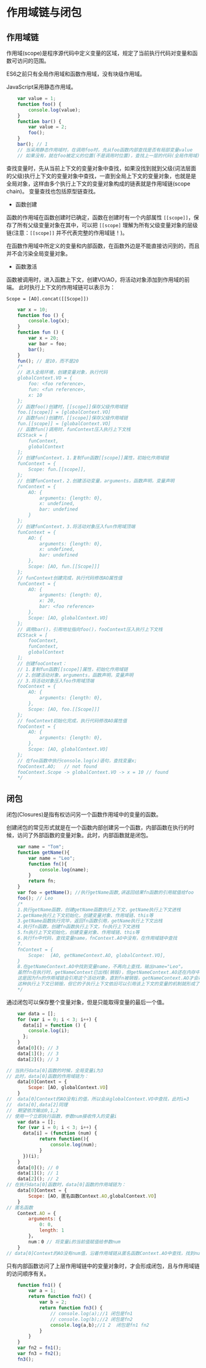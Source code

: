 # 作用域链与闭包

## 作用域链

作用域(scope)是程序源代码中定义变量的区域，规定了当前执行代码对变量和函数可访问的范围。

ES6之前只有全局作用域和函数作用域，没有块级作用域。

JavaScript采用静态作用域。

```js
    var value = 1;
    function foo() {
        console.log(value);
    }
    function bar() {
        var value = 2;
        foo();
    }
    bar(); // 1
    // 当采用静态作用域时，在调用foo时，先从foo函数内部查找是否有局部变量value
    // 如果没有，就在foo被定义的位置(不是调用时位置)，查找上一层的代码(全局作用域)
```

查找变量时，先从当前上下文的变量对象中查找，如果没找到就到父级(词法层面的父级)执行上下文的变量对象中查找，一直到全局上下文的变量对象，也就是是全局对象，这样由多个执行上下文的变量对象构成的链表就是作用域链(scope chain)。
变量查找也包括原型链查找。

+ 函数创建

函数的作用域在函数创建时已确定，函数在创建时有一个内部属性 `[[scope]]`，保存了所有父级变量对象在其中，可以把 `[[scope]` 理解为所有父级变量对象的层级链(注意：`[[scope]]` 并不代表完整的作用域链！)。

在函数作用域中所定义的变量和内部函数，在函数外边是不能直接访问到的，而且并不会污染全局变量对象。

+ 函数激活

函数被调用时，进入函数上下文，创建VO/AO，将活动对象添加到作用域的前端。
此时执行上下文的作用域链可以表示为：

  `Scope = [AO].concat([[Scope]])`

```js
    var x = 10;
    function foo () {
        console.log(x);
    }
    function fun () {
        var x = 20;
        var bar = foo;
        bar();
    }
    fun(); // 是10，而不是20
    /*
    // 进入全局环境，创建变量对象，执行代码
    globalContext.VO = {
        foo: <foo reference>,
        fun: <fun reference>,
        x: 10
    };
    // 函数foo()创建时，[[scope]]保存父级作用域链
    foo.[[scope]] = [globalContext.VO]
    // 函数fun()创建时，[[scope]]保存父级作用域链
    fun.[[scope]] = [globalContext.VO]
    // 函数fun()调用时，funContext压入执行上下文栈
    ECStack = [
        funContext,
        globalContext
    ];
    // 创建funContext，1.复制fun函数[[scope]]属性，初始化作用域链
    funContext = {
        Scope: fun.[[scope]],
    };
    // 创建funContext，2.创建活动变量，arguments，函数声明，变量声明
    funContext = {
        AO: {
            arguments: {length: 0},
            x: undefined,
            bar: undefined
        }
    };
    // 创建funContext，3.将活动对象压入fun作用域顶端
    funContext = {
        AO: {
            arguments: {length: 0},
            x: undefined,
            bar: undefined
        },
        Scope: [AO, fun.[[Scope]]]
    };
    // funContext创建完成，执行代码修改AO属性值
    funContext = {
        AO: {
            arguments: {length: 0},
            x: 20,
            bar: <foo reference>
        },
        Scope: [AO, globalContext.VO]
    };
    // 调用bar()，引用地址指向foo()，fooContext压入执行上下文栈
    ECStack = [
        fooContext,
        funContext,
        globalContext
    ];
    // 创建fooContext：
    // 1.复制fun函数[[scope]]属性，初始化作用域链
    // 2.创建活动对象，arguments，函数声明，变量声明
    // 3.将活动对象压入foo作用域顶端
    fooContext = {
        AO: {
            arguments: {length: 0},
        },
        Scope: [AO, foo.[[Scope]]]
    };
    // fooContext初始化完成，执行代码修改AO属性值
    fooContext = {
        AO: {
            arguments: {length: 0},
        },
        Scope: [AO, globalContext.VO]
    };
    // 在foo函数中执行console.log(x)语句，查找变量x;
    fooContext.AO;   // not found
    fooContext.Scope -> globalContext.VO -> x = 10 // found
    */
```

## 闭包

闭包(Closures)是指有权访问另一个函数作用域中的变量的函数。

创建闭包的常见形式就是在一个函数内部创建另一个函数，内部函数在执行的时候，访问了外部函数的变量对象。此时，内部函数就是闭包。

```js
    var name = "Tom";
    function getName(){
        var name = "Leo";
        function fn(){
            console.log(name);
        }
        return fn;
    }
    var foo = getName(); //执行getName函数,讲返回结果fn函数的引用赋值给foo
    foo(); // Leo
    /*
    1.执行getName函数，创建getName函数执行上下文，getName执行上下文进栈
    2.getName执行上下文初始化，创建变量对象、作用域链、this等
    3.getName函数执行完毕，返回fn函数引用，getName执行上下文出栈
    4.执行fn函数，创建fn函数执行上下文，fn执行上下文进栈
    5.fn执行上下文初始化，创建变量对象、作用域链、this等
    6.执行fn中代码，查找变量name，fnContext.AO中没有，在作用域链中查找
    7.
    fnContext = {
        Scope:  [AO, getNameContext.AO, globalContext.VO],
    }
    8.在getNameContext.AO中找到变量name，不再向上查找，输出name="Leo"。
    虽然fn在执行时，getNameContext已出栈(销毁)，但getNameContext.AO还在内存中
    这是因为fn的作用域链会引用这个活动对象，直到fn被销毁，getNameContext.AO才会被销毁
    这种执行上下文已销毁，但它的子执行上下文依旧可以引用该上下文的变量的机制就形成了闭包。
    */
```

通过闭包可以保存整个变量对象，但是只能取得变量的最后一个值。

```js
    var data = [];
    for (var i = 0; i < 3; i++) {
      data[i] = function () {
        console.log(i);
      };
    }
    data[0](); // 3
    data[1](); // 3
    data[2](); // 3

// 当执行data[0]函数的时候，全局变量i为3
// 此时，data[0]函数的作用域链为：
    data[0]Context = {
        Scope: [AO, globalContext.VO]
    }
//  data[0]Context的AO没有i的值，所以会从globalContext.VO中查找，此时i=3
//  data[0],data[2]同理
//  期望依次输出0,1,2
// 使用一个立即执行函数，参数num接收传入的变量i
    var data = [];
    for (var i = 0; i < 3; i++) {
      data[i] = (function (num) {
            return function(){
                console.log(num);
            }
      })(i);
    }
    data[0](); // 0
    data[1](); // 1
    data[2](); // 2
// 在执行data[0]函数时，data[0]函数的作用域链为：
    data[0]Context = {
        Scope: [AO, 匿名函数Context.AO,globalContext.VO]
    }
// 匿名函数
    Context.AO = {
        arguments: {
            0: 0,
            length: 1
        }，
        num：0 // 将变量i的当前值赋值给参数num
    }
// data[0]Context的AO没有num值，沿着作用域链从匿名函数Context.AO中查找，找到num=0
```

只有内部函数访问了上层作用域链中的变量对象时，才会形成闭包，且与作用域链的访问顺序有关。

```js
    function fn1() {
        var a = 1;
        return function fn2() {
            var b = 2;
            return function fn3() {
                // console.log(a);//1 闭包是fn1
                // console.log(b);//2 闭包是fn2
                console.log(a,b);//1 2  闭包是fn1 fn2
            }
        }
    }
    var fn2 = fn1();
    var fn3 = fn2();
    fn3();
```
